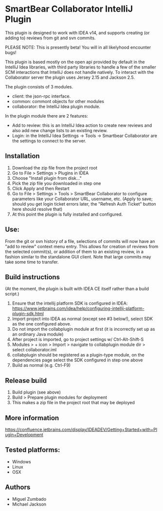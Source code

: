# SmartBear Collaborator IntelliJ Plugin

This plugin is designed to work with IDEA v14, and supports creating (or adding
to) reviews from git and svn commits. 

PLEASE NOTE: This is presently beta! You will in all likelyhood encounter bugs!

This plugin is based mostly on the open api provided by default in the IntelliJ
Idea libraries, with third party libraries to handle a few of the smaller SCM 
interactions that IntelliJ does not handle natively. To interact with the 
Collaborator server the plugin uses Jersey 2.15 and Jackson 2.5.

The plugin consists of 3 modules.
- client: the json-rpc interface.
- common: commont objects for other modules
- collaborator: the IntelliJ Idea plugin module.

In the plugin module there are 2 features:
- Add to review: this is an IntelliJ Idea action to create new reviews and also add new change lists to an existing review.
- Login: in the IntelliJ Idea Settings -> Tools -> Smartbear Collaborator are the settings to connect to the server.

## Installation
1. Download the zip file from the project root
2. Go to File > Settings > Plugins in IDEA
3. Choose "Install plugin from disk..."
4. Pick the zip file you downloaded in step one
5. Click Apply and then Restart
6. Go to File > Settings > Tools > SmartBear Collaborator to configure parameters like your Collaborator URL, username, etc. (Apply to save; should you get login ticket errors later, the "Refresh Auth Ticket" button here should resolve that)
7. At this point the plugin is fully installed and configured.

## Use:
From the git or svn history of a file, selections of commits will now have an "add to review" context menu entry.  This allows for creation of reviews from the selected commit(s), or addition of them to an existing review, in a fashion similar to the standalone GUI client.  Note that large commits may take some time to transfer.

## Build instructions
(At the moment, the plugin is built with IDEA CE itself rather than a build script.)
1. Ensure that the intellij platform SDK is configured in IDEA: https://www.jetbrains.com/idea/help/configuring-intellij-platform-plugin-sdk.html
2. Import project into IDEA as normal (except see #3 below!), select SDK as the one configured above.
3. Do not import the collabplugin module at first (it is incorrectly set up as an ordinary Java module)
4. After project is imported, go to project settings w/ Ctrl-Alt-Shift-S
5. Modules > + icon > Import > navigate to collabplugin module dir > select collaborator.iml
6. collabplugin should be registered as a plugin-type module, on the dependencies page select the SDK configured in step one above
7. Build as normal (e.g. Ctrl-F9)

## Release build
1. Build plugin (see above)
2. Build > Prepare plugin modules for deployment
3. This makes a zip file in the project root that may be deployed

## More information
https://confluence.jetbrains.com/display/IDEADEV/Getting+Started+with+Plugin+Development

## Tested platforms:
- Windows
- Linux
- OSX

## Authors
- Miguel Zumbado
- Michael Jackson

